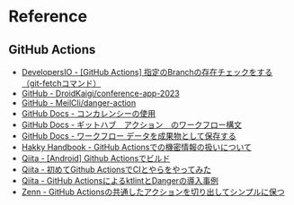 # Reference

## GitHub Actions
- [DevelopersIO - [GitHub Actions] 指定のBranchの存在チェックをする（git-fetchコマンド）](https://dev.classmethod.jp/articles/github-actions-check-if-specific-branch-is-existing/)
- [GitHub - DroidKaigi/conference-app-2023](https://github.com/DroidKaigi/conference-app-2023)
- [GitHub - MeilCli/danger-action](https://github.com/MeilCli/danger-action)
- [GitHub Docs - コンカレンシーの使用](https://docs.github.com/ja/actions/using-jobs/using-concurrency)
- [GitHub Docs - ギットハブ　アクション　のワークフロー構文](https://docs.github.com/ja/actions/using-workflows/workflow-syntax-for-github-actions)
- [GitHub Docs - ワークフロー データを成果物として保存する](https://docs.github.com/ja/actions/using-workflows/storing-workflow-data-as-artifacts)
- [Hakky Handbook - GitHub Actionsでの機密情報の扱いについて](https://book.st-hakky.com/hakky/github-actions-secret/)
- [Qiita - [Android] Github Actionsでビルド](https://qiita.com/shimizu-you/items/33735dcdd2f89837704f)
- [Qiita - 初めてGithub ActionsでCIとやらをやってみた](https://qiita.com/mi_iroha/items/d52d5ea670696fa49474)
- [Qiita - GitHub ActionsによるktlintとDangerの導入事例](https://qiita.com/mgre_tanabe/items/04515dc1b678b4d21444)
- [Zenn - GitHub Actionsの共通したアクションを切り出してシンプルに保つ](https://zenn.dev/stafes_blog/articles/ikkitang-a694b8afeb66f5)
